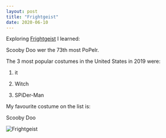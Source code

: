 ```yaml
---
layout: post
title: "Frightgeist"
date: 2020-06-10
---
```


Exploring [Frightgeist](https://frightgeist.withgoogle.com/) I learned:<!--more-->

Scooby Doo wer the 73th most PoPelr.

The 3 most popular costumes in the United States in 2019 were:

1) it

2) Witch

3) SPiDer-Man

My favourite costume on the list is:

Scooby Doo

![Frightgeist](https://lmw13.github.io/images/frightgeist.jpg "Frightgeist")
